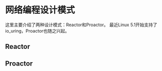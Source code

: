 # 网络编程设计模式

这里主要介绍了两种设计模式：Reactor和Proactor。
最近Linux 5.1开始支持了io_uring，Proactor也随之兴起。

## Reactor

## Proactor
